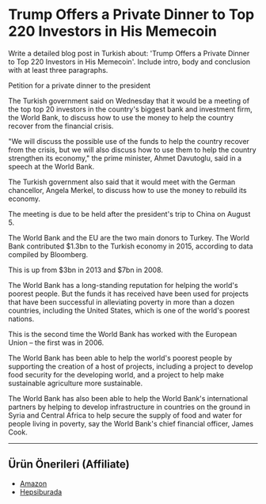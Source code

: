 # Trump Offers a Private Dinner to Top 220 Investors in His Memecoin

Write a detailed blog post in Turkish about: 'Trump Offers a Private Dinner to Top 220 Investors in His Memecoin'. Include intro, body and conclusion with at least three paragraphs.

Petition for a private dinner to the president

The Turkish government said on Wednesday that it would be a meeting of the top top 20 investors in the country's biggest bank and investment firm, the World Bank, to discuss how to use the money to help the country recover from the financial crisis.

"We will discuss the possible use of the funds to help the country recover from the crisis, but we will also discuss how to use them to help the country strengthen its economy," the prime minister, Ahmet Davutoglu, said in a speech at the World Bank.

The Turkish government also said that it would meet with the German chancellor, Angela Merkel, to discuss how to use the money to rebuild its economy.

The meeting is due to be held after the president's trip to China on August 5.

The World Bank and the EU are the two main donors to Turkey. The World Bank contributed $1.3bn to the Turkish economy in 2015, according to data compiled by Bloomberg.

This is up from $3bn in 2013 and $7bn in 2008.

The World Bank has a long-standing reputation for helping the world's poorest people. But the funds it has received have been used for projects that have been successful in alleviating poverty in more than a dozen countries, including the United States, which is one of the world's poorest nations.

This is the second time the World Bank has worked with the European Union – the first was in 2006.

The World Bank has been able to help the world's poorest people by supporting the creation of a host of projects, including a project to develop food security for the developing world, and a project to help make sustainable agriculture more sustainable.

The World Bank has also been able to help the World Bank's international partners by helping to develop infrastructure in countries on the ground in Syria and Central Africa to help secure the supply of food and water for people living in poverty, say the World Bank's chief financial officer, James Cook.

---
## Ürün Önerileri (Affiliate)
- [Amazon](https://www.amazon.com/dp/?tag=YOUR_AMAZON_TAG)
- [Hepsiburada](https://www.hepsiburada.com/?tag=YOUR_HEPSIBURADA_TAG)
